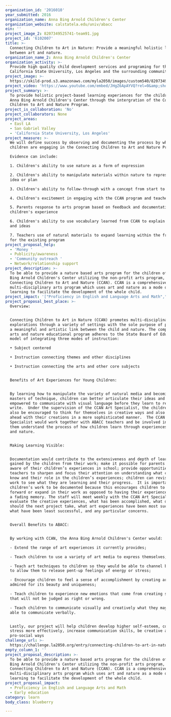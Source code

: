 ```yaml
---
organization_id: '2016010'
year_submitted: 2016
organization_name: Anna Bing Arnold Children's Center
organization_website: calstatela.edu/univ/abacc
ein: ''
project_image_2: 8207349525741-team91.jpg
project_id: '6102007'
title: >-
  Connecting Children to Art in Nature: Provide a meaningful holistic link
  between art and nature.
organization_name_2: Anna Bing Arnold Children's Center
organization_activity: >-
  Provide high quality child development services and programing for the
  California State University, Los Angeles and the surrounding community.
project_image: >-
  https://skild-prod.s3.amazonaws.com/myla2050/images/custom540/8207349525741-team91.jpg
project_video: 'https://www.youtube.com/embed/JHgZ6ApAYVQ?rel=0&amp;showinfo=0'
project_summary: >-
  To provide holistic project-based learning experiences for the children of
  Anna Bing Arnold Children's Center through the intergration of the Connecting
  Children to Art and Nature Program.
project_is_collaboration: 'No'
project_collaborators: None
project_areas:
  - East LA
  - San Gabriel Valley
  - 'California State University, Los Angeles'
project_measure: >-
  We will define success by observing and documenting the process by which
  children are engaging in the Connecting Children to Art and Nature Program. 

  Evidence can include:

  1. Children's ability to use nature as a form of expression 

  2. Children's ability to manipulate materials within nature to represent an
  idea or plan

  3. Children's ability to follow-through with a concept from start to finish

  4. Children's excitement in engaging with the CCAN program and teacher

  5. Parents response to arts program based on feedback and documentation of the
  children's experience

  6. Children's ability to use vocabulary learned from CCAN to explain concepts
  and ideas

  7. Teachers use of natural materials to expand learning within the framework
  for the existing program
project_proposal_help:
  - 'Money '
  - Publicity/awareness
  - 'Community outreach '
  - Network/relationship support
project_description: >-
  To be able to provide a nature based arts program for the children of the Anna
  Bing Arnold Children's Center utilizing the non-profit arts program,
  Connecting Children to Art and Nature (CCAN). CCAN is a comprehensive
  multi-disciplinary arts program which uses art and nature as a mode of
  learning to facilitate the development of the whole child.
project_impact: '["Proficiency in English and Language Arts and Math","Early education"]'
project_proposal_best_place: >-
  Overview:


  Connecting Children to Art in Nature (CCAN) promotes multi-disciplinary
  explorations through a variety of settings with the sole purpose of providing
  a meaningful and artistic link between the child and nature. The comprehensive
  arts and nature educational program adheres to the State Board of Education’s
  model of integrating three modes of instruction:

  • Subject centered

  • Instruction connecting themes and other disciplines

  • Instruction connecting the arts and other core subjects


  Benefits of Art Experiences for Young Children:


  By learning how to manipulate the variety of natural media and becoming
  masters of technique, children can better articulate their ideas and be
  empowered to communicate with visual language before they learn to read and
  write.  Under the supervision of the CCAN Art Specialist, the children would
  also be encouraged to think for themselves in creative ways and also to move
  ahead with their creations in a more sophisticated manner.  The CCAN Art
  Specialist would work together with ABACC teachers and be involved in helping
  them understand the process of how children learn through experiences with art
  and nature. 


  Making Learning Visible:


  Documentation would contribute to the extensiveness and depth of learning
  gained by the children from their work; make it possible for parents to become
  aware of their children’s experiences in school; provide opportunities for the
  teachers to sharpen and focus their attention on understanding what children
  know and their role in the children’s experiences; children can revisit their
  work to see what they are learning and their progress.  It is important for
  children’s work to be documented because this encourages children to move
  forward or expand in their work as opposed to having their experiences only be
  a fading memory. The staff will meet weekly with the CCAN Art Specialist to
  evaluate the creative experiences, what has been accomplished, what directions
  should the next project take, what art experiences have been most successful,
  what have been least successful, and any particular concerns.


  Overall Benefits to ABACC:


  By working with CCAN, the Anna Bing Arnold Children's Center would:

  - Extend the range of art experiences it currently provides;

  - Teach children to use a variety of art media to express themselves;

  - Teach art techniques to children so they would be able to channel behavior
  to allow them to release pent-up feelings of energy or stress;

  - Encourage children to feel a sense of accomplishment by creating art that is
  admired for its beauty and uniqueness;

  - Teach children to experience new emotions that come from creating something
  that will not be judged as right or wrong.

  - Teach children to communicate visually and creatively what they may not be
  able to communicate verbally.


  Lastly, our project will help children develop higher self-esteem, cope with
  stress more effectively, increase communication skills, be creative and act in
  pro-social ways
challenge_url: >-
  https://challenge.la2050.org/entry/connecting-children-to-art-in-nature-provide-a-meaningful-holistic-link-between-art-and-nature
empty_column_1: ''
project_proposal_description: >-
  To be able to provide a nature based arts program for the children of the Anna
  Bing Arnold Children's Center utilizing the non-profit arts program,
  Connecting Children to Art and Nature (CCAN). CCAN is a comprehensive
  multi-disciplinary arts program which uses art and nature as a mode of
  learning to facilitate the development of the whole child.
project_proposal_impact:
  - Proficiency in English and Language Arts and Math
  - Early education
category: learn
body_class: blueberry

---
```

